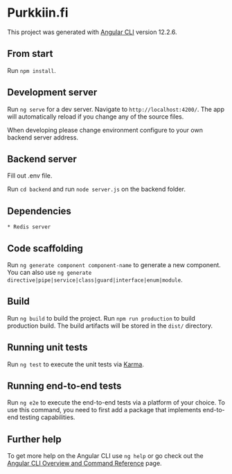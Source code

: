 # Purkkiin.fi

This project was generated with [Angular CLI](https://github.com/angular/angular-cli) version 12.2.6.

## From start

Run `npm install`.

## Development server

Run `ng serve` for a dev server. Navigate to `http://localhost:4200/`. The app will automatically reload if you change any of the source files.

When developing please change environment configure to your own backend server address.

## Backend server

Fill out .env file.

Run `cd backend` and run `node server.js` on the backend folder.

## Dependencies
    * Redis server

## Code scaffolding

Run `ng generate component component-name` to generate a new component. You can also use `ng generate directive|pipe|service|class|guard|interface|enum|module`.

## Build

Run `ng build` to build the project.
Run `npm run production` to build production build.
The build artifacts will be stored in the `dist/` directory.

## Running unit tests

Run `ng test` to execute the unit tests via [Karma](https://karma-runner.github.io).

## Running end-to-end tests

Run `ng e2e` to execute the end-to-end tests via a platform of your choice. To use this command, you need to first add a package that implements end-to-end testing capabilities.

## Further help

To get more help on the Angular CLI use `ng help` or go check out the [Angular CLI Overview and Command Reference](https://angular.io/cli) page.
